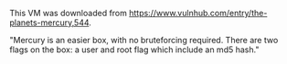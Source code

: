 This VM was downloaded from https://www.vulnhub.com/entry/the-planets-mercury,544.

"Mercury is an easier box, with no bruteforcing required. There are two flags on the box: a user and root flag which include an md5 hash."
